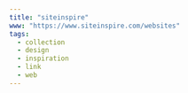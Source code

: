 ```yaml
---
title: "siteinspire"
www: "https://www.siteinspire.com/websites"
tags:
  - collection
  - design
  - inspiration
  - link
  - web
---
```

